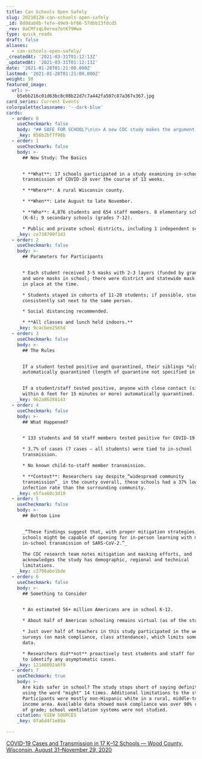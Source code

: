```yaml
---
title: Can Schools Open Safely
slug: 20210128-can-schools-open-safely
_id: 8d0dab8b-fefe-49e9-bf66-57dbb13fdcd5
_rev: 0aCMfzqL0erea7otK79Hwa
type: quick_reads
draft: false
aliases:
  - can-schools-open-safely/
_createdAt: '2021-03-31T01:12:13Z'
_updatedAt: '2021-03-31T01:12:13Z'
date: '2021-01-28T01:21:00.000Z'
lastmod: '2021-01-28T01:21:00.000Z'
weight: 50
featured_image:
  url: >-
    b5ebb216c01d63bc8c08b22d7c7a442fa507c87a367x367.jpg
card_series: Current Events
colorpaletteclassname: '--dark-blue'
cards:
  - order: 0
    useCheckmark: false
    body: "## SAFE FOR SCHOOL?\n\n> A new CDC study makes the argument for keeping children**in school for in-person learning during the COVID-19 pandemic**\_(with certain caveats).  \n  \nHere’s what it says:"
    _key: 856b2bf7f98b
  - order: 1
    useCheckmark: false
    body: >-
      ## New Study: The Basics


      * **What**: 17 schools participated in a study examining in-school
      transmission of COVID-19 over the course of 13 weeks.

      * **Where**: A rural Wisconsin county.

      * **When**: Late August to late November.

      * **Who**: 4,876 students and 654 staff members. 8 elementary schools
      (K-6); 9 secondary schools (grades 7-12).

      * Public and private school districts, including 1 independent school.
    _key: ce730799f1d3
  - order: 2
    useCheckmark: false
    body: >-
      ## Parameters for Participants


      * Each student received 3-5 masks with 2-3 layers (funded by grant money)
      and wore masks in school; there were district and statewide mask mandates
      in place at the time.

      * Students stayed in cohorts of 11-20 students; if possible, students
      consistently sat next to the same person.

      * Social distancing recommended.

      * **All classes and lunch held indoors.**
    _key: 9cacbee2565d
  - order: 3
    useCheckmark: false
    body: >-
      ## The Rules


      If a student tested positive and quarantined, their siblings *also*
      automatically quarantined (length of quarantine not specified in study).


      If a student/staff tested positive, anyone with close contact (sitting
      within 6 feet for 15 minutes or more) automatically quarantined.
    _key: 962a86288143
  - order: 4
    useCheckmark: false
    body: >-
      ## What Happened?


      * 133 students and 58 staff members tested positive for COVID-19.

      * 3.7% of cases (7 cases – all students) were tied to in-school
      transmission.

      * No known child-to-staff member transmission.

      * **Context**: Researchers say despite_“widespread community
      transmission”_ in the county overall, these schools had a 37% lower
      infection rate than the surrounding community.
    _key: e5faa60c3d10
  - order: 5
    useCheckmark: false
    body: >-
      ## Bottom Line


      _“These findings suggest that, with proper mitigation strategies, K–12
      schools might be capable of opening for in-person learning with minimal
      in-school transmission of SARS-CoV-2.”_  
        
      The CDC research team notes mitigation and masking efforts, and
      acknowledges the study has demographic, regional and technical
      limitations.
    _key: c2790abe1bde
  - order: 6
    useCheckmark: false
    body: >-
      ## Something to Consider


      * An estimated 56+ million Americans are in school K-12.

      * About half of American schooling remains virtual (as of the study date).

      * Just over half of teachers in this study participated in the weekly
      surveys (on mask compliance, class attendance), which limits some of the
      data.

      * Researchers did**not** proactively test students and staff for COVID-19
      to identify any asymptomatic cases.
    _key: 12146092a6f9
  - order: 7
    useCheckmark: true
    body: >-
      Are kids safer in school? The study stops short of saying definitely,
      using the word "might" 14 times. Additional limitations to the study:
      Participants were mostly non-Hispanic white in a rural, middle-to-low
      income area. Available data showed mask compliance was over 90% regardless
      of grade; school ventilation systems were not studied.
    citation: VIEW SOURCES
    _key: 0fa6d4f1e89a

---
```

[COVID-19 Cases and Transmission in 17 K–12 Schools — Wood County, Wisconsin, August 31–November 29, 2020](https://www.cdc.gov/mmwr/volumes/70/wr/mm7004e3.htm?s_cid=mm7004e3_w)